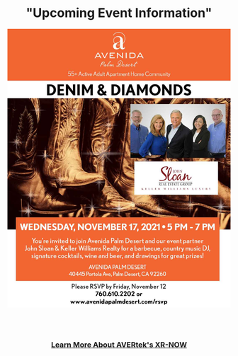 <div align="center">
  
<h1><b> "Upcoming Event Information" </b></h1> <!-- Loads <model-viewer> for old browsers like IE11: -->
</div>
  <!--<p align="center">
  <img src="images/November REVISED.jfif" width=750>
  </p> -->
  <p align="center">
  <img src="images/APD-Denim.jpg" width=750>
  </p>
  <br><br>
<h3 style="text-align: center;" markdown="1"><a href="https://avertek.net/" onclick="getOutboundLink('https://avertek.net/'); return false;">Learn More About AVERtek's XR-NOW</a></h3> 
  <br><br>
